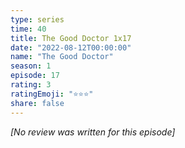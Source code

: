 ```yaml
---
type: series
time: 40
title: The Good Doctor 1x17
date: "2022-08-12T00:00:00"
name: "The Good Doctor"
season: 1
episode: 17
rating: 3
ratingEmoji: "⭐️⭐️⭐️"
share: false
---
```


_[No review was written for this episode]_
